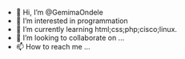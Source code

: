 - 👋 Hi, I’m @GemimaOndele
- 👀 I’m interested in programmation
- 🌱 I’m currently learning html;css;php;cisco;linux.
- 💞️ I’m looking to collaborate on ...
- 📫 How to reach me ...

<!---
GemimaOndele/GemimaOndele is a ✨ special ✨ repository because its `README.md` (this file) appears on your GitHub profile.
You can click the Preview link to take a look at your changes.
--->
